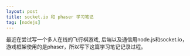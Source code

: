 ```yaml
---
layout: post
title: socket.io 和 phaser 学习笔记
tag: [nodejs]
---
```

最近在尝试写一个多人在线的飞行棋游戏, 后端以及通信用node.js和socket.io，游戏框架使用的是phaser，所以写下这篇学习笔记记录过程。
